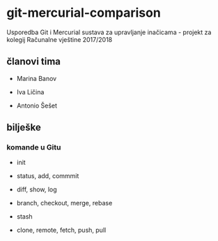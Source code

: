 # git-mercurial-comparison
Usporedba Git i Mercurial sustava za upravljanje inačicama - projekt za kolegij Računalne vještine 2017/2018

## članovi tima

- Marina Banov

- Iva Ličina

- Antonio Šešet

## bilješke

### komande u Gitu

- init

- status, add, commmit

- diff, show, log

- branch, checkout, merge, rebase

- stash

- clone, remote, fetch, push, pull

